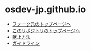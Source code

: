 # osdev-jp.github.io
- [フォーク元のトップページへ](http://osdev.jp/index.html)
- [このリポジトリのトップページへ](./index.html)
- [献上方法](./CONTRIBUTE.md)
- [ガイドライン](./GUIDELINES.md)
